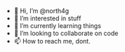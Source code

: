 - 👋 Hi, I’m @north4g
- 👀 I’m interested in stuff
- 🌱 I’m currently learning things
- 💞️ I’m looking to collaborate on code
- 📫 How to reach me, dont.

<!---
north4g/north4g is a ✨ special ✨ repository because its `README.md` (this file) appears on your GitHub profile.
You can click the Preview link to take a look at your changes.
--->
